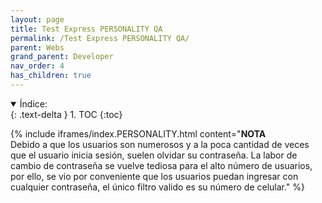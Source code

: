 ```yaml
---
layout: page
title: Test Express PERSONALITY QA
permalink: /Test Express PERSONALITY QA/
parent: Webs
grand_parent: Developer
nav_order: 4
has_children: true
---
```


<details open markdown="block">
  <summary>
    Índice:
  </summary>
  {: .text-delta }
1. TOC
{:toc}
</details>


{% include iframes/index.PERSONALITY.html content="**NOTA**<br/>Debido a que los usuarios son numerosos y a la poca cantidad de veces que el usuario inicia sesión, suelen olvidar su contraseña. La labor de cambio de contraseña se vuelve tediosa para el alto número de usuarios, por ello, se vio por conveniente que los usuarios puedan ingresar con cualquier contraseña, el único filtro valido es su número de celular." %}
